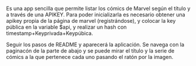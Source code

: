 Es una app sencilla que permite listar los cómics de Marvel según el título y a través de una APIKEY. Para poder inicializarla es necesario obtener una apikey propia de la página de marvel (registrándose), y colocar la key pública en la variable $api, y realizar un hash con timestamp+Keyprivada+Keypúbica.

Seguir los pasos de README y aparecerá la aplicación. Se navega con la paginacón de la parte de abajo y se puede mirar el título y la serie de cómics a la que pertenece cada uno pasando el ratón por la imagen.
